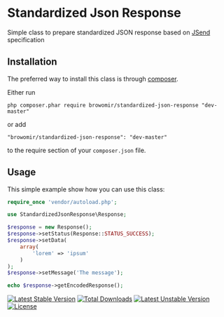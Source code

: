Standardized Json Response
=========
Simple class to prepare standardized JSON response based on [JSend](http://labs.omniti.com/labs/jsend) specification

Installation
------------

The preferred way to install this class is through [composer](http://getcomposer.org/download/).

Either run

```
php composer.phar require browomir/standardized-json-response "dev-master"
```

or add

```
"browomir/standardized-json-response": "dev-master"
```

to the require section of your `composer.json` file.


Usage
-----

This simple example show how you can use this class:

```php
require_once 'vendor/autoload.php';

use StandardizedJsonResponse\Response;

$response = new Response();
$response->setStatus(Response::STATUS_SUCCESS);
$response->setData(
    array(
        'lorem' => 'ipsum'
    )
);
$response->setMessage('The message');

echo $response->getEncodedResponse();

```

[![Latest Stable Version](https://poser.pugx.org/browomir/standardized-json-response/v/stable)](https://packagist.org/packages/browomir/standardized-json-response) [![Total Downloads](https://poser.pugx.org/browomir/standardized-json-response/downloads)](https://packagist.org/packages/browomir/standardized-json-response) [![Latest Unstable Version](https://poser.pugx.org/browomir/standardized-json-response/v/unstable)](https://packagist.org/packages/browomir/standardized-json-response) [![License](https://poser.pugx.org/browomir/standardized-json-response/license)](https://packagist.org/packages/browomir/standardized-json-response)